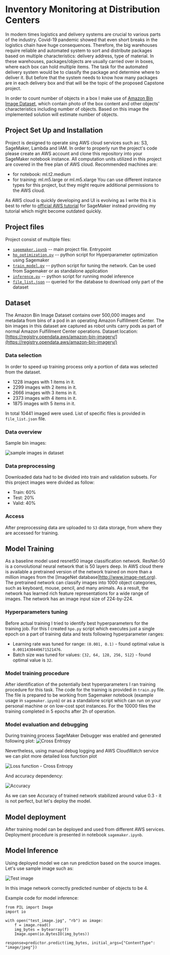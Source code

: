 # Inventory Monitoring at Distribution Centers
In modern times logistics and delivery systems are crucial to various parts of the industry. Covid-19 pandemic showed that even short breaks in the logistics chain have huge consequences. Therefore, the big warehouses require reliable and automated system to sort and distribute packages based on multiple characteristics: delivery address, type of material. In these warehouses, packages/objects are usually carried over in boxes, where each box can hold multiple items. The task for the automated delivery system would be to classify the package and determine where to deliver it. But before that the system needs to know how many packages are in each delivery box and that will be the topic of the proposed Capstone project.

In order to count number of objects in a box I make use of [Amazon Bin Image Dataset](https://registry.opendata.aws/amazon-bin-imagery/), which contain photo of the box content and other objects' characteristics including number of objects. Based on this image the implemented solution will estimate number of objects. 

## Project Set Up and Installation
Project is designed to operate sing AWS cloud services such as: S3, SageMaker, Lambda and IAM. In order to properly run the project's code please create an AWS account and clone this repository into your SageMaker notebook instance. All computation units utilized in this project are covered in the free plan of AWS cloud.
Recommended machines are:
- for notebook: ml.t2.medium
- for training: ml.m5.large or ml.m5.xlarge
You can use different instance types for this project, but they might require additional permissions to the AWS cloud.

As AWS cloud is quickly developing and UI is evolving as I write this it is best to refer to [official AWS tutorial](https://docs.aws.amazon.com/sagemaker/latest/dg/howitworks-create-ws.html) for SageMaker instead providing my tutorial which might become outdated quickly. 

## Project files
Project consist of multiple files:
- [`sagemaker.ipynb`](sagemaker.ipynb) -- main project file. Entrypoint
- [`hp_optimization.py`](hp_optimization.py) -- python script for Hyperparameter optimization using Sagemaker
- [`train_model.py`](train_model.py) -- python script for tuning the network. Can be used from Sagemaker or as standalone application
- [`inference.py`](inference.py) -- python script for running model inference
- [`file_list.json`](file_list.json) -- queried for the database to download only part of the dataset

## Dataset
The Amazon Bin Image Dataset contains over 500,000 images and metadata from bins of a pod in an operating Amazon Fulfillment Center. The bin images in this dataset are captured as robot units carry pods as part of normal Amazon Fulfillment Center operations. 
Dataset location: [https://registry.opendata.aws/amazon-bin-imagery/](https://registry.opendata.aws/amazon-bin-imagery/)

### Data selection
In order to speed up training process only a portion of data was selected from the dataset. 
- 1228 images with 1 items in it.
- 2299 images with 2 items in it.
- 2666 images with 3 items in it.
- 2373 images with 4 items in it.
- 1875 images with 5 items in it.

In total 10441 imaged were used. List of specific files is provided in `file_list.json` file.

### Data overview
Sample bin images:

![sample images in dataset](sample_dataset_images.png "Sample images in dataset")

### Data preprocessing
Downloaded data had to be divided into train and validation subsets. For this project images were divided as follow:
- Train: 60%
- Test: 20%
- Valid: 40%

### Access
After preprocessing data are uploaded to `S3` data storage, from where they are accessed for training. 

## Model Training
As a baseline model used resnet50 image classification network. ResNet-50 is a convolutional neural network that is 50 layers deep. In AWS cloud there is available a pretrained version of the network trained on more than a million images from the [ImageNet database]http://www.image-net.org). The pretrained network can classify images into 1000 object categories, such as keyboard, mouse, pencil, and many animals. As a result, the network has learned rich feature representations for a wide range of images. The network has an image input size of 224-by-224.

### Hyperparameters tuning
Before actual training I tried to identify best hyperparameters for the training job. For this I created `hpo.py` script which executes just a single epoch on a part of training data and tests following hyperparameter ranges:
- Learning rate was tuned for range: `(0.001, 0.1)` - found optimal value is `0.0011430449671521476`.
- Batch size was tuned for values: ``{32, 64, 128, 256, 512}`` - found optimal value is `32`.

### Model training procedure
After identification of the potentially best hyperparameters I ran training procedure for this task. The code for the training is provided in `train.py` file. The file is prepared to be working from Sagemaker notebook (example usage in `sagemaker.ipynb`) or as a standalone script which can run on your personal machine or on low-cost spot instances. For the 10000 files the training completed in 5 epochs after 2h of operation.

### Model evaluation and debugging
During training process SageMaker Debugger was enabled and generated following plot:
![Cross Entropy](training_debug_values.png "Cross Entropy plot")

Nevertheless, using manual debug logging and AWS CloudWatch service we can plot more detailed loss function plot

![Loss function - Cross Entropy](loss.png "Loss function - Cross Entropy plot")

And accuracy dependency:

![Accuracy](accuracy.png "Accuracy")

As we can see Accuracy of trained network stabilized around value 0.3 - it is not perfect, but let's deploy the model.

## Model deployment
After training model can be deployed and used from different AWS services. Deployment procedure is presented in notebook `sagemaker.ipynb`.

## Model Inference
Using deployed model we can run prediction based on the source images. Let's use sample image such as:

![Test image](test_image.jpg "Test image")

In this image network correctly predicted number of objects to be 4.

Example code for model inference:
```
from PIL import Image
import io

with open("test_image.jpg", "rb") as image:
    f = image.read()
    img_bytes = bytearray(f)
    Image.open(io.BytesIO(img_bytes))
	
response=predictor.predict(img_bytes, initial_args={"ContentType": "image/jpeg"})
```
